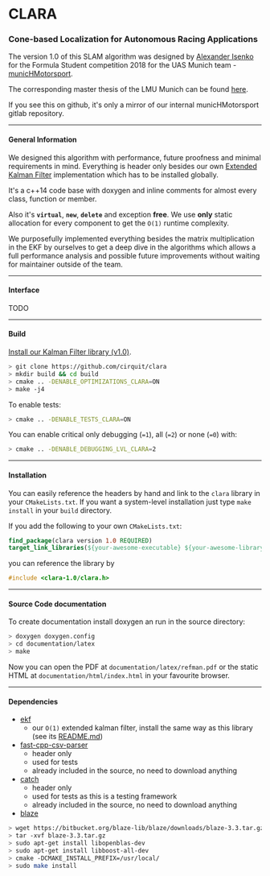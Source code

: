 # CLARA
### Cone-based Localization for Autonomous Racing Applications

The version 1.0 of this SLAM algorithm was designed by [Alexander Isenko](https://github.com/cirquit) for the Formula Student competition 2018 for the UAS Munich team - [municHMotorsport](https://munichmotorsport.de).

The corresponding master thesis of the LMU Munich can be found [here](https://github.com/cirquit/master-thesis).

If you see this on github, it's only a mirror of our internal municHMotorsport gitlab repository.

---

#### General Information

We designed this algorithm with performance, future proofness and minimal requirements in mind. Everything is header only besides our own [Extended Kalman Filter](https://github.com/cirquit/ekf) implementation which has to be installed globally.

It's a c++14 code base with doxygen and inline comments for almost every class, function or member.

Also it's **`virtual`**, **`new`**, **`delete`** and exception **free**.
We use **only** static allocation for every component to get the `O(1)` runtime complexity.

We purposefully implemented everything besides the matrix multiplication in the EKF by ourselves to get a deep dive in the algorithms which allows a full performance analysis and possible future improvements without waiting for maintainer outside of the team.

---

#### Interface

TODO

---

#### Build

[Install our Kalman Filter library (v1.0)](https://github.com/cirquit/ekf).

```bash
> git clone https://github.com/cirquit/clara
> mkdir build && cd build
> cmake .. -DENABLE_OPTIMIZATIONS_CLARA=ON
> make -j4
```

To enable tests:

```bash
> cmake .. -DENABLE_TESTS_CLARA=ON
```

You can enable critical only debugging (`=1`), all (`=2`) or none (`=0`) with:

```bash
> cmake .. -DENABLE_DEBUGGING_LVL_CLARA=2
```
---

#### Installation

You can easily reference the headers by hand and link to the `clara` library in your `CMakeLists.txt`. If you want a system-level installation just type `make install` in your `build` directory.

If you add the following to your own `CMakeLists.txt`:

```cmake
find_package(clara version 1.0 REQUIRED)
target_link_libraries(${your-awesome-executable} ${your-awesome-library} clara )
```

you can reference the library by

```c++
#include <clara-1.0/clara.h>
```

---

#### Source Code documentation

To create documentation install doxygen an run in the source directory:

```bash
> doxygen doxygen.config
> cd documentation/latex
> make
```

Now you can open the PDF at `documentation/latex/refman.pdf` or the static HTML at `documentation/html/index.html` in your favourite browser.
<!-- 
### Visualization

Done with python and anaconda. [Install anaconda](https://docs.anaconda.com/anaconda/install/) and follow the further steps.

```bash
> conda create --name clara python=3.6
> source activate clara
> conda install numpy matplotlib ipython
> conda install -c anaconda ipywidgets
> conda install --channel=conda-forge nb_conda_kernels
> jupyter nbextension enable --py widgetsnbextension
> pip install mpld3 
```

After creating an appropriate `.csv` or `.py` file, run:

```bash
> ipython notebook --NotebookApp.iopub_data_rate_limit=10000000000
```

in the `clara/build-debug/visualization` directory and run the `plot_loggings.ipynb` file. -->

---

#### Dependencies

* [ekf](https://github.com/cirquit/ekf)
    - our `O(1)` extended kalman filter, install the same way as this library (see its [README.md](https://github.com/cirquit/ekf/README.md))
* [fast-cpp-csv-parser](https://github.com/ben-strasser/fast-cpp-csv-parser)
    - header only
    - used for tests
    - already included in the source, no need to download anything
* [catch](https://github.com/catchorg/Catch2)
    - header only
    - used for tests as this is a testing framework
    - already included in the source, no need to download anything
* [blaze](https://bitbucket.org/blaze-lib/blaze/overview)
```bash
> wget https://bitbucket.org/blaze-lib/blaze/downloads/blaze-3.3.tar.gz
> tar -xvf blaze-3.3.tar.gz
> sudo apt-get install libopenblas-dev
> sudo apt-get install libboost-all-dev
> cmake -DCMAKE_INSTALL_PREFIX=/usr/local/
> sudo make install
```
